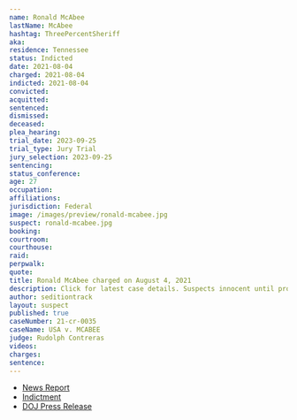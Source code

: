 ```yaml
---
name: Ronald McAbee
lastName: McAbee
hashtag: ThreePercentSheriff
aka:
residence: Tennessee
status: Indicted
date: 2021-08-04
charged: 2021-08-04
indicted: 2021-08-04
convicted:
acquitted:
sentenced:
dismissed:
deceased:
plea_hearing:
trial_date: 2023-09-25
trial_type: Jury Trial
jury_selection: 2023-09-25
sentencing:
status_conference:
age: 27
occupation:
affiliations:
jurisdiction: Federal
image: /images/preview/ronald-mcabee.jpg
suspect: ronald-mcabee.jpg
booking:
courtroom:
courthouse:
raid:
perpwalk:
quote:
title: Ronald McAbee charged on August 4, 2021
description: Click for latest case details. Suspects innocent until proven guilty.
author: seditiontrack
layout: suspect
published: true
caseNumber: 21-cr-0035
caseName: USA v. MCABEE
judge: Rudolph Contreras
videos:
charges:
sentence:
---
```

- [News Report](https://www.tennessean.com/story/news/politics/2021/08/17/tennessee-man-ronald-colton-mcabee-arrested-us-capitol-officer-assault/8172152002/)
- [Indictment](https://www.justice.gov/usao-dc/case-multi-defendant/file/1461561/download)
- [DOJ Press Release](https://www.justice.gov/usao-dc/pr/michigan-and-tennessee-men-arrested-assault-law-enforcement-during-jan-6-capitol-breach)
